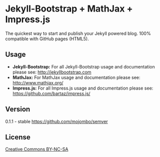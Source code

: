 # Jekyll-Bootstrap + MathJax + Impress.js

The quickest way to start and publish your Jekyll powered blog. 100% compatible with GitHub pages (HTML5).

## Usage

- **Jekyll-Bootstrap:** For all Jekyll-Bootstrap usage and documentation please see: <http://jekyllbootstrap.com>
- **MathJax:** For MathJax usage and documentation please see: <http://www.mathjax.org/>
- **Impress.js:** For all Impress.js usage and documentation please see: <https://github.com/bartaz/impress.js/>

## Version

0.1.1 - stable <https://github.com/mojombo/semver>

## License

[Creative Commons BY-NC-SA](http://creativecommons.org/licenses/by-nc-sa/3.0/)
